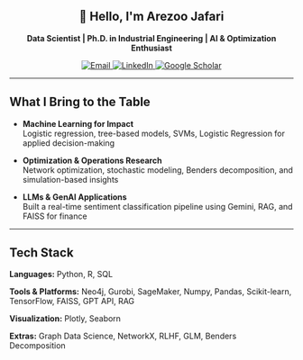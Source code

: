 <div align="center">

  ## 👋 Hello, I'm Arezoo Jafari

  **Data Scientist | Ph.D. in Industrial Engineering | AI & Optimization Enthusiast**

  <p>
    <a href="mailto:jafari.a@northeastern.edu" target="_blank">
      <img src="https://img.shields.io/badge/Email-jafari.a@northeastern.edu-D14836?style=for-the-badge&logo=gmail&logoColor=white" alt="Email" />
    </a>
    <a href="https://www.linkedin.com/in/arezoo-jafari/" target="_blank">
      <img src="https://img.shields.io/badge/LinkedIn-Arezoo_Jafari-0077B5?style=for-the-badge&logo=linkedin&logoColor=white" alt="LinkedIn" />
    </a>
    <a href="https://scholar.google.com/citations?user=XXXX" target="_blank">
      <img src="https://img.shields.io/badge/Google_Scholar-Profile-4285F4?style=for-the-badge&logo=google-scholar&logoColor=white" alt="Google Scholar" />
    </a>
  </p>

</div>



---

## What I Bring to the Table

- **Machine Learning for Impact**  
  Logistic regression, tree-based models, SVMs, Logistic Regression for applied decision-making

- **Optimization & Operations Research**  
  Network optimization, stochastic modeling, Benders decomposition, and simulation-based insights

- **LLMs & GenAI Applications**  
  Built a real-time sentiment classification pipeline using Gemini, RAG, and FAISS for finance


---

## Tech Stack

**Languages:** Python, R, SQL  

**Tools & Platforms:** Neo4j, Gurobi, SageMaker, Numpy, Pandas, Scikit-learn, TensorFlow, FAISS, GPT API, RAG 

**Visualization:** Plotly, Seaborn

**Extras:** Graph Data Science, NetworkX, RLHF, GLM, Benders Decomposition


